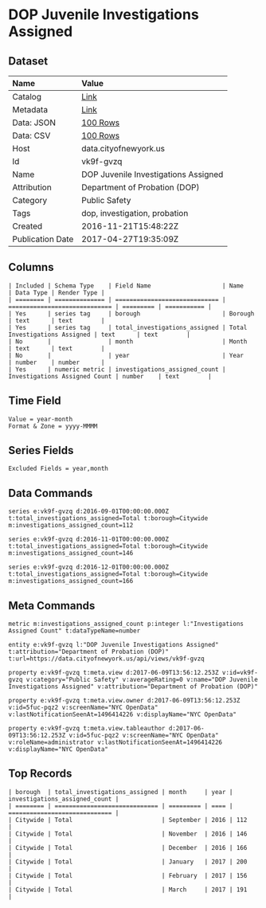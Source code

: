 # DOP Juvenile Investigations Assigned

## Dataset

| Name | Value |
| :--- | :---- |
| Catalog | [Link](https://catalog.data.gov/dataset/dop-juvenile-investigations-assigned) |
| Metadata | [Link](https://data.cityofnewyork.us/api/views/vk9f-gvzq) |
| Data: JSON | [100 Rows](https://data.cityofnewyork.us/api/views/vk9f-gvzq/rows.json?max_rows=100) |
| Data: CSV | [100 Rows](https://data.cityofnewyork.us/api/views/vk9f-gvzq/rows.csv?max_rows=100) |
| Host | data.cityofnewyork.us |
| Id | vk9f-gvzq |
| Name | DOP Juvenile Investigations Assigned |
| Attribution | Department of Probation (DOP) |
| Category | Public Safety |
| Tags | dop, investigation, probation |
| Created | 2016-11-21T15:48:22Z |
| Publication Date | 2017-04-27T19:35:09Z |

## Columns

```ls
| Included | Schema Type    | Field Name                    | Name                          | Data Type | Render Type |
| ======== | ============== | ============================= | ============================= | ========= | =========== |
| Yes      | series tag     | borough                       | Borough                       | text      | text        |
| Yes      | series tag     | total_investigations_assigned | Total Investigations Assigned | text      | text        |
| No       |                | month                         | Month                         | text      | text        |
| No       |                | year                          | Year                          | number    | number      |
| Yes      | numeric metric | investigations_assigned_count | Investigations Assigned Count | number    | text        |
```

## Time Field

```ls
Value = year-month
Format & Zone = yyyy-MMMM
```

## Series Fields

```ls
Excluded Fields = year,month
```

## Data Commands

```ls
series e:vk9f-gvzq d:2016-09-01T00:00:00.000Z t:total_investigations_assigned=Total t:borough=Citywide m:investigations_assigned_count=112

series e:vk9f-gvzq d:2016-11-01T00:00:00.000Z t:total_investigations_assigned=Total t:borough=Citywide m:investigations_assigned_count=146

series e:vk9f-gvzq d:2016-12-01T00:00:00.000Z t:total_investigations_assigned=Total t:borough=Citywide m:investigations_assigned_count=166
```

## Meta Commands

```ls
metric m:investigations_assigned_count p:integer l:"Investigations Assigned Count" t:dataTypeName=number

entity e:vk9f-gvzq l:"DOP Juvenile Investigations Assigned" t:attribution="Department of Probation (DOP)" t:url=https://data.cityofnewyork.us/api/views/vk9f-gvzq

property e:vk9f-gvzq t:meta.view d:2017-06-09T13:56:12.253Z v:id=vk9f-gvzq v:category="Public Safety" v:averageRating=0 v:name="DOP Juvenile Investigations Assigned" v:attribution="Department of Probation (DOP)"

property e:vk9f-gvzq t:meta.view.owner d:2017-06-09T13:56:12.253Z v:id=5fuc-pqz2 v:screenName="NYC OpenData" v:lastNotificationSeenAt=1496414226 v:displayName="NYC OpenData"

property e:vk9f-gvzq t:meta.view.tableauthor d:2017-06-09T13:56:12.253Z v:id=5fuc-pqz2 v:screenName="NYC OpenData" v:roleName=administrator v:lastNotificationSeenAt=1496414226 v:displayName="NYC OpenData"
```

## Top Records

```ls
| borough  | total_investigations_assigned | month     | year | investigations_assigned_count | 
| ======== | ============================= | ========= | ==== | ============================= | 
| Citywide | Total                         | September | 2016 | 112                           | 
| Citywide | Total                         | November  | 2016 | 146                           | 
| Citywide | Total                         | December  | 2016 | 166                           | 
| Citywide | Total                         | January   | 2017 | 200                           | 
| Citywide | Total                         | February  | 2017 | 156                           | 
| Citywide | Total                         | March     | 2017 | 191                           | 
```